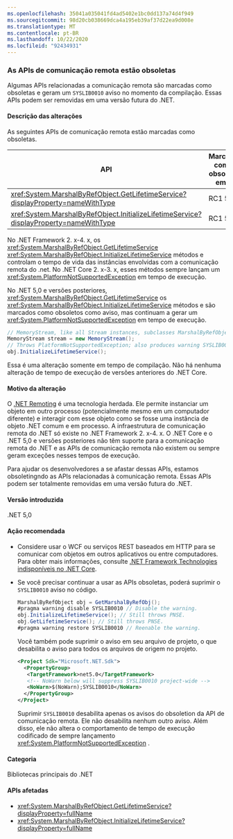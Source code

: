 ```yaml
---
ms.openlocfilehash: 35041a035041fd4ad5402e1bc0dd137a74d4f949
ms.sourcegitcommit: 98d20cb038669dca4a195eb39af37d22ea9d008e
ms.translationtype: MT
ms.contentlocale: pt-BR
ms.lasthandoff: 10/22/2020
ms.locfileid: "92434931"
---
```

### <a name="remoting-apis-are-obsolete"></a>As APIs de comunicação remota estão obsoletas

Algumas APIs relacionadas a comunicação remota são marcadas como obsoletas e geram um `SYSLIB0010` aviso no momento da compilação. Essas APIs podem ser removidas em uma versão futura do .NET.

#### <a name="change-description"></a>Descrição das alterações

As seguintes APIs de comunicação remota estão marcadas como obsoletas.

| API | Marcado como obsoleto em... |
| - | - |
| <xref:System.MarshalByRefObject.GetLifetimeService?displayProperty=nameWithType> | RC1 5,0 |
| <xref:System.MarshalByRefObject.InitializeLifetimeService?displayProperty=nameWithType> | RC1 5,0 |

No .NET Framework 2. x-4. x, os <xref:System.MarshalByRefObject.GetLifetimeService> <xref:System.MarshalByRefObject.InitializeLifetimeService> métodos e controlam o tempo de vida das instâncias envolvidas com a comunicação remota do .net. No .NET Core 2. x-3. x, esses métodos sempre lançam um <xref:System.PlatformNotSupportedException> em tempo de execução.

No .NET 5,0 e versões posteriores, <xref:System.MarshalByRefObject.GetLifetimeService> os <xref:System.MarshalByRefObject.InitializeLifetimeService> métodos e são marcados como obsoletos como aviso, mas continuam a gerar um <xref:System.PlatformNotSupportedException> em tempo de execução.

```csharp
// MemoryStream, like all Stream instances, subclasses MarshalByRefObject.
MemoryStream stream = new MemoryStream();
// Throws PlatformNotSupportedException; also produces warning SYSLIB0010.
obj.InitializeLifetimeService();
```

Essa é uma alteração somente em tempo de compilação. Não há nenhuma alteração de tempo de execução de versões anteriores do .NET Core.

#### <a name="reason-for-change"></a>Motivo da alteração

O [.NET Remoting](/previous-versions/dotnet/netframework-1.1/kwdt6w2k(v=vs.71)) é uma tecnologia herdada. Ele permite instanciar um objeto em outro processo (potencialmente mesmo em um computador diferente) e interagir com esse objeto como se fosse uma instância de objeto .NET comum e em processo. A infraestrutura de comunicação remota do .NET só existe no .NET Framework 2. x-4. x. O .NET Core e o .NET 5,0 e versões posteriores não têm suporte para a comunicação remota do .NET e as APIs de comunicação remota não existem ou sempre geram exceções nesses tempos de execução.

Para ajudar os desenvolvedores a se afastar dessas APIs, estamos obsoletingndo as APIs relacionadas à comunicação remota. Essas APIs podem ser totalmente removidas em uma versão futura do .NET.

#### <a name="version-introduced"></a>Versão introduzida

.NET 5,0

#### <a name="recommended-action"></a>Ação recomendada

- Considere usar o WCF ou serviços REST baseados em HTTP para se comunicar com objetos em outros aplicativos ou entre computadores. Para obter mais informações, consulte [.NET Framework Technologies indisponíveis no .NET Core](../../../../docs/core/porting/net-framework-tech-unavailable.md).

- Se você precisar continuar a usar as APIs obsoletas, poderá suprimir o `SYSLIB0010` aviso no código.

  ```csharp
  MarshalByRefObject obj = GetMarshalByRefObj();
  #pragma warning disable SYSLIB0010 // Disable the warning.
  obj.InitializeLifetimeService(); // Still throws PNSE.
  obj.GetLifetimeService(); // Still throws PNSE.
  #pragma warning restore SYSLIB0010 // Reenable the warning.
  ```

  Você também pode suprimir o aviso em seu arquivo de projeto, o que desabilita o aviso para todos os arquivos de origem no projeto.

  ```xml
  <Project Sdk="Microsoft.NET.Sdk">
    <PropertyGroup>
     <TargetFramework>net5.0</TargetFramework>
     <!-- NoWarn below will suppress SYSLIB0010 project-wide -->
     <NoWarn>$(NoWarn);SYSLIB0010</NoWarn>
    </PropertyGroup>
  </Project>
  ```

  Suprimir `SYSLIB0010` desabilita apenas os avisos do obsoletion da API de comunicação remota. Ele não desabilita nenhum outro aviso. Além disso, ele não altera o comportamento de tempo de execução codificado de sempre lançamento <xref:System.PlatformNotSupportedException> .

#### <a name="category"></a>Categoria

Bibliotecas principais do .NET

#### <a name="affected-apis"></a>APIs afetadas

- <xref:System.MarshalByRefObject.GetLifetimeService?displayProperty=fullName>
- <xref:System.MarshalByRefObject.InitializeLifetimeService?displayProperty=fullName>

<!--

#### Affected APIs

- `M:System.MarshalByRefObject.GetLifetimeService`
- `M:System.MarshalByRefObject.InitializeLifetimeService`

-->

